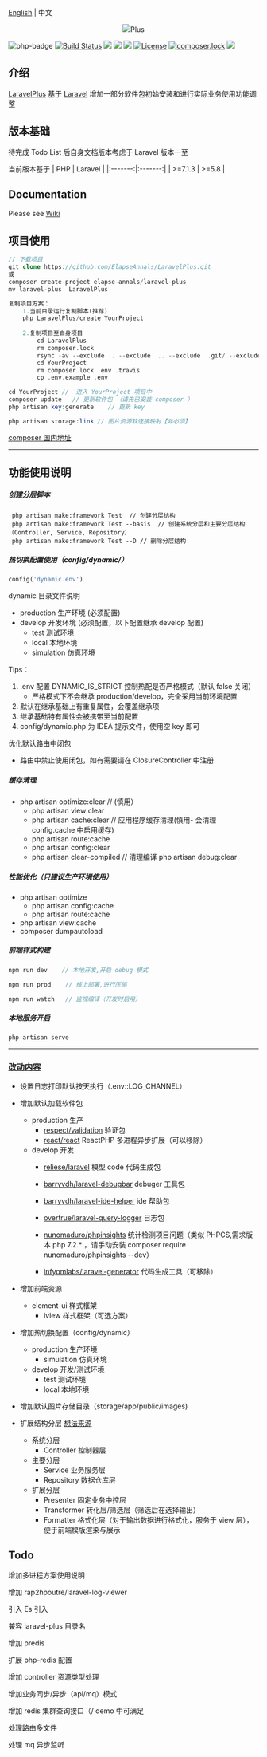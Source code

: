 [English](./README-EN.md) | 中文

<p align="center"><img src="https://laravel.com/assets/img/components/logo-laravel.svg"><span align="center">Plus</span> </p>

![php-badge](https://img.shields.io/badge/php-%3E%3D%207.1-8892BF.svg)
[![Build Status](https://api.travis-ci.org/ElapseAnnals/LaravelPlus.svg)](https://travis-ci.org/ElapseAnnals/LaravelPlus)
<img class="latest_stable_version_img" src="https://poser.pugx.org/elapse-annals/laravel-plus/v/stable">
<img class="total_img" src="https://poser.pugx.org/elapse-annals/laravel-plus/downloads">
<img class="latest_unstable_version_img" src="https://poser.pugx.org/elapse-annals/laravel-plus/v/unstable">
[![License](https://poser.pugx.org/elapse-annals/laravel-plus/license)](LICENSE)
[![composer.lock](https://poser.pugx.org/elapse-annals/laravel-plus/composerlock)](https://packagist.org/packages/elapse-annals/laravel-plus)
<a href="https://beerpay.io/ElapseAnnals/LaravelPlus"><img src="https://beerpay.io/ElapseAnnals/LaravelPlus/make-wish.svg?style=flat" /></a>

## 介绍
[LaravelPlus](https://github.com/ElapseAnnals/LaravelPlus) 基于 [Laravel](https://github.com/laravel/laravel) 增加一部分软件包初始安装和进行实际业务使用功能调整



## 版本基础
待完成 Todo List 后自身文档版本考虑于 Laravel 版本一至 

当前版本基于 
| PHP     | Laravel |
|:-------:|:-------:|
| >=7.1.3 | >=5.8    |

## Documentation

Please see [Wiki](https://github.com/ElapseAnnals/LaravelPlus.wiki.git) 

## 项目使用

```php
// 下载项目
git clone https://github.com/ElapseAnnals/LaravelPlus.git   
或
composer create-project elapse-annals/laravel-plus
mv laravel-plus  LaravelPlus

复制项目方案：
    1.当前目录运行复制脚本(推荐)
    php LaravelPlus/create YourProject
    
    2.复制项目至自身项目
        cd LaravelPlus
        rm composer.lock
        rsync -av --exclude  . --exclude  .. --exclude  .git/ --exclude  vendor/ --exclude  .github/ LaravelPlus/* YourProject               // */         
        cd YourProject
        rm composer.lock .env .travis
        cp .env.example .env   

cd YourProject //  进入 YourProject 项目中
composer update   // 更新软件包 （请先已安装 composer ）
php artisan key:generate    // 更新 key

php artisan storage:link // 图片资源软连接映射【非必须】
```
[composer 国内地址](https://www.phpcomposer.com/)

<hr>

## 功能使用说明

##### 创建分层脚本
```
 php artisan make:framework Test  // 创建分层结构
 php artisan make:framework Test --basis  // 创建系统分层和主要分层结构（Controller, Service, Repository）
 php artisan make:framework Test --D // 删除分层结构 
```

##### 热切换配置使用（config/dynamic/）
```php
config('dynamic.env')

```
dynamic 目录文件说明
   -  production 生产环境 (必须配置)
 -  develop 开发环境 (必须配置，以下配置继承 develop 配置)
    -  test 测试环境
    -  local 本地环境
    -  simulation 仿真环境
    
Tips：
  
1. .env 配置 DYNAMIC_IS_STRICT 控制热配是否严格模式（默认 false 关闭）
    - 严格模式下不会继承 production/develop，完全采用当前环境配置
2. 默认在继承基础上有重复属性，会覆盖继承项 
3. 继承基础特有属性会被携带至当前配置 
4. config/dynamic.php 为 IDEA 提示文件，使用空 key 即可

优化默认路由中闭包
- 路由中禁止使用闭包，如有需要请在 ClosureController 中注册

##### 缓存清理
- php artisan optimize:clear     // (慎用）
    - php artisan view:clear
    - php artisan cache:clear    // 应用程序缓存清理(慎用- 会清理 config.cache 中启用缓存)
    - php artisan route:cache
    - php artisan config:clear
    - php artisan clear-compiled    // 清理编译
 php artisan debug:clear

##### 性能优化（只建议生产环境使用）
- php artisan optimize
    - php artisan config:cache
    - php artisan route:cache
- php artisan view:cache
- composer dumpautoload


##### 前端样式构建

 ```php
npm run dev    // 本地开发,开启 debug 模式

npm run prod    // 线上部署,进行压缩

npm run watch   // 监视编译（开发时启用）
```

##### 本地服务开启
```php
php artisan serve
```

<hr />

### [改动内容](https://github.com/ElapseAnnals/LaravelPlus/wiki/3.-%E6%94%B9%E5%8A%A8%E5%86%85%E5%AE%B9)
- 设置日志打印默认按天执行（.env::LOG_CHANNEL）
- 增加默认加载软件包
    - production  生产
        - [respect/validation](https://github.com/Respect/Validation) 验证包
        - [react/react](https://github.com/reactphp/react) ReactPHP 多进程异步扩展（可以移除）
    - develop     开发
      - [reliese/laravel](https://github.com/reliese/laravel)         模型 code 代码生成包
      - [barryvdh/laravel-debugbar](https://github.com/barryvdh/laravel-debugbar)   debuger 工具包
      - [barryvdh/laravel-ide-helper](https://github.com/barryvdh/laravel-ide-helper)   ide 帮助包    
      - [overtrue/laravel-query-logger](https://github.com/overtrue/laravel-query-logger)       日志包
      - [nunomaduro/phpinsights](https://github.com/nunomaduro/phpinsights)          统计检测项目问题（类似 PHPCS,需求版本 php 7.2.* ，请手动安装 composer require nunomaduro/phpinsights --dev）
      
      - [infyomlabs/laravel-generator](https://github.com/InfyOmLabs/laravel-generator)     代码生成工具（可移除）
  
-  增加前端资源
    - element-ui 样式框架
        - iview 样式框架（可选方案）
  
 - 增加热切换配置（config/dynamic）
   -  production 生产环境 
        -  simulation 仿真环境
   -  develop 开发/测试环境 
        -  test 测试环境
        -  local 本地环境
   
   
 - 增加默认图片存储目录（storage/app/public/images)
 - 扩展结构分层 [想法来源](https://learnku.com/articles/19452?order_by=created_at&)
    - 系统分层
        - Controller 控制器层
    - 主要分层
        - Service 业务服务层
        - Repository 数据仓库层
    - 扩展分层
        - Presenter 固定业务中控层
        - Transformer 转化层/筛选层（筛选后在选择输出）
        - Formatter 格式化层（对于输出数据进行格式化，服务于 view 层），便于前端模版渲染与展示


## Todo

增加多进程方案使用说明

增加 rap2hpoutre/laravel-log-viewer

引入 Es 引入

兼容 laravel-plus 目录名

增加 predis 

扩展  php-redis 配置

增加 controller 资源类型处理

增加业务同步/异步（api/mq）模式

增加 redis 集群查询接口（/ demo 中可满足

处理路由多文件

处理 mq 异步监听



        
